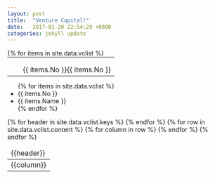 ```yaml
---
layout: post
title:  "Venture Capital!"
date:   2017-01-20 22:54:29 +0800
categories: jekyll update
---
```



<table style="margin:auto">
    <tr>
    {% for items in site.data.vclist %}
        <td>
            <ul>
                <li style="float:left;display:inline">{{ items.No }}</li>
                <li style="float:left;display:inline">{{ items.No }}</li>
            </ul>
        </td>
    </tr>
</table>



<ul>
{% for items in site.data.vclist %}
  <li>
      {{ items.No }}
  </li>
  <li>
      {{ items.Name }}
  </li>
{% endfor %}
</ul>

<table>
  <thead>
    <tr>
    {% for header in site.data.vclist.keys %}
      <td>{{header}}</td>
    {% endfor %}
    </tr>
  </thead>
  <tbody>
    {% for row in site.data.vclist.content %}
    <tr>
    {% for column in row %}
      <td>{{column}}</td>
    {% endfor %}
    </tr>
    {% endfor %}
  </tbody>
</table>
